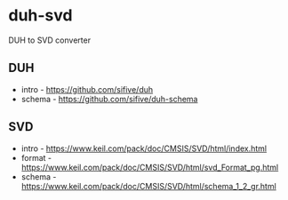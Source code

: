 # duh-svd

DUH to SVD converter

## DUH

* intro - https://github.com/sifive/duh
* schema - https://github.com/sifive/duh-schema

## SVD

* intro - https://www.keil.com/pack/doc/CMSIS/SVD/html/index.html
* format - https://www.keil.com/pack/doc/CMSIS/SVD/html/svd_Format_pg.html
* schema - https://www.keil.com/pack/doc/CMSIS/SVD/html/schema_1_2_gr.html
